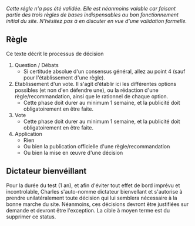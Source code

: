 *Cette régle n'a pas été validée. Elle est néanmoins valable car faisant partie des trois règles de bases indispensables au bon fonctionnement initial du site. N'hésitez pas à en discuter en vue d'une validation formelle.*

## Règle
Ce texte décrit le processus de décision 

1. Question / Débats
    * Si certitude absolue d'un consensus général, allez au point 4 (sauf pour l'établissement d'une règle).
2. Etablissement d'un vote. Il s'agit d’établir ici les différentes options possibles (et non d'en défendre une), ou la rédaction d'une règle/recommandation, ainsi que le rationnel de chaque option.
    * Cette phase doit durer au minimum 1 semaine, et la publicité doit obligatoirement en être faite.
3. Vote
    * Cette phase doit durer au minimum 1 semaine, et la publicité doit obligatoirement en être faite.
4. Application
    * Rien
    * Ou bien la publication officielle d'une règle/recommandation
    * Ou bien la mise en œuvre d'une décision

## Dictateur bienvéillant

Pour la durée du test (1 an), et afin d'éviter tout effet de bord imprévu et incontrolable, Charles s'auto-nomme dictateur bienvellant et s'autorise à prendre unilatéralement toute décision qui lui semblera nécessaire à la bonne marche du site. Néanmoins, ces décisions devront être justifiées sur demande et devront être l'exception. La cible à moyen terme est du supprimer ce status.

